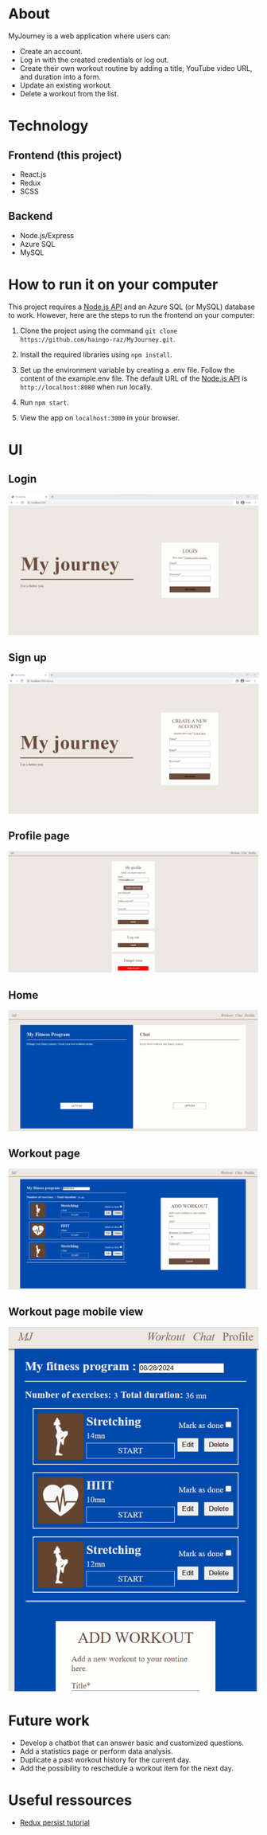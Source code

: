 # About
MyJourney is a web application where users can:
- Create an account.
- Log in with the created credentials or log out.
- Create their own workout routine by adding a title, YouTube video URL, and duration into a form.
- Update an existing workout.
- Delete a workout from the list.

# Technology
## Frontend (this project)
- React.js
- Redux
- SCSS

## Backend
- Node.js/Express
- Azure SQL
- MySQL

# How to run it on your computer

This project requires a [Node.js API](https://github.com/haingo-raz/MyJourney-API) and an Azure SQL (or MySQL) database to work. However, here are the steps to run the frontend on your computer:

1. Clone the project using the command `git clone https://github.com/haingo-raz/MyJourney.git`.

2. Install the required libraries using `npm install`.

3. Set up the environment variable by creating a .env file. Follow the content of the example.env file. The default URL of the [Node.js API](https://github.com/haingo-raz/MyJourney-API) is `http://localhost:8080` when run locally.

4. Run `npm start`.

5. View the app on `localhost:3000` in your browser.

# UI
## Login
![Login](https://raw.githubusercontent.com/haingo-raz/MyJourney/master/public/UI/loginPage.png)

## Sign up
![Signup](https://raw.githubusercontent.com/haingo-raz/MyJourney/master/public/UI/signupPage.png)

## Profile page
![Profile](https://raw.githubusercontent.com/haingo-raz/MyJourney/master/public/UI/profilePage.png)

## Home
![Home](https://raw.githubusercontent.com/haingo-raz/MyJourney/master/public/UI/homepage.png)

## Workout page
![Fitness](https://raw.githubusercontent.com/haingo-raz/MyJourney/master/public/UI/fitnessPage.png)

## Workout page mobile view
![Fitness SM](https://raw.githubusercontent.com/haingo-raz/MyJourney/master/public/UI/fitnessPage-sm.png)

# Future work
* Develop a chatbot that can answer basic and customized questions.
* Add a statistics page or perform data analysis.
* Duplicate a past workout history for the current day.
* Add the possibility to reschedule a workout item for the next day.

# Useful ressources
- [Redux persist tutorial](https://blog.logrocket.com/persist-state-redux-persist-redux-toolkit-react/)
